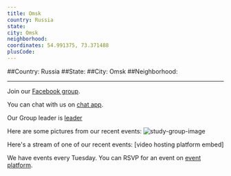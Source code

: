```yaml
---
title: Omsk
country: Russia
state: 
city: Omsk
neighborhood: 
coordinates: 54.991375, 73.371488
plusCode:
---
```


##Country: Russia
##State: 
##City: Omsk
##Neighborhood: 
*****
Join our [Facebook group](https://www.facebook.com/groups/free.code.camp.omsk).

You can chat with us on [chat app]().

Our Group leader is [leader]()

Here are some pictures from our recent events:
![study-group-image]()

Here's a stream of one of our recent events:
[video hosting platform embed]

We have events every Tuesday. You can RSVP for an event on [event platform]().
